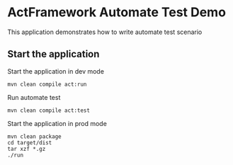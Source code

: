 # ActFramework Automate Test Demo

This application demonstrates how to write automate test scenario

## Start the application

Start the application in dev mode

```
mvn clean compile act:run
```

Run automate test

```
mvn clean compile act:test
```

Start the application in prod mode

```
mvn clean package
cd target/dist
tar xzf *.gz
./run
```

